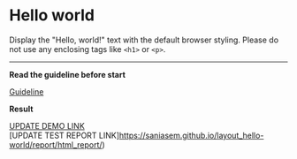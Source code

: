 # Hello world

Display the "Hello, world!" text with the default browser styling. Please do not 
use any enclosing tags like `<h1>` or `<p>`.
___

**Read the guideline before start**

[Guideline](https://mate-academy.github.io/layout_task-guideline/)

**Result**

[UPDATE DEMO LINK](https://saniasem.github.io/layout_hello-world/) <br>
[UPDATE TEST REPORT LINK]https://saniasem.github.io/layout_hello-world/report/html_report/)
